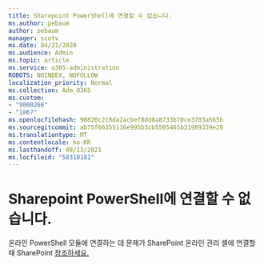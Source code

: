 ```yaml
---
title: Sharepoint PowerShell에 연결할 수 없습니다.
ms.author: pebaum
author: pebaum
manager: scotv
ms.date: 04/21/2020
ms.audience: Admin
ms.topic: article
ms.service: o365-administration
ROBOTS: NOINDEX, NOFOLLOW
localization_priority: Normal
ms.collection: Adm_O365
ms.custom:
- "9000266"
- "1867"
ms.openlocfilehash: 90820c218da2acbef8dd8a8733b70ce3703a565b
ms.sourcegitcommit: ab75f66355116e995b3cb5505465b31989339e28
ms.translationtype: MT
ms.contentlocale: ko-KR
ms.lasthandoff: 08/13/2021
ms.locfileid: "58310181"
---
```

# <a name="sharepoint-powershell-unable-to-connect"></a>Sharepoint PowerShell에 연결할 수 없습니다.

온라인 PowerShell 모듈에 연결하는 데 문제가 SharePoint 온라인 관리 셸에 연결할 때 SharePoint [참조하세요.](https://docs.microsoft.com/sharepoint/troubleshoot/administration/errors-connecting-to-management-shell)